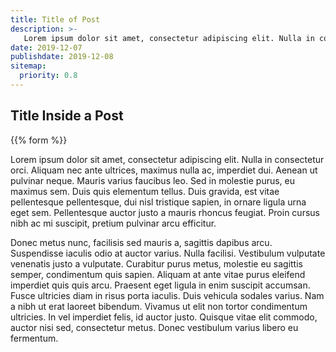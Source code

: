 ```yaml
---
title: Title of Post
description: >-
   Lorem ipsum dolor sit amet, consectetur adipiscing elit. Nulla in consectetur orci. Aliquam nec ante ultrices, maximus nulla ac, imperdiet dui.
date: 2019-12-07
publishdate: 2019-12-08
sitemap:
  priority: 0.8
---
```


## Title Inside a Post

{{% form %}}

Lorem ipsum dolor sit amet, consectetur adipiscing elit. Nulla in consectetur orci. Aliquam nec ante ultrices, maximus nulla ac, imperdiet dui. Aenean ut pulvinar neque. Mauris varius faucibus leo. Sed in molestie purus, eu maximus sem. Duis quis elementum tellus. Duis gravida, est vitae pellentesque pellentesque, dui nisl tristique sapien, in ornare ligula urna eget sem. Pellentesque auctor justo a mauris rhoncus feugiat. Proin cursus nibh ac mi suscipit, pretium pulvinar arcu efficitur.

Donec metus nunc, facilisis sed mauris a, sagittis dapibus arcu. Suspendisse iaculis odio at auctor varius. Nulla facilisi. Vestibulum vulputate venenatis justo a vulputate. Curabitur purus metus, molestie eu sagittis semper, condimentum quis sapien. Aliquam at ante vitae purus eleifend imperdiet quis quis arcu. Praesent eget ligula in enim suscipit accumsan. Fusce ultricies diam in risus porta iaculis. Duis vehicula sodales varius. Nam a nibh ut erat laoreet bibendum. Vivamus ut elit non tortor condimentum ultricies. In vel imperdiet felis, id auctor justo. Quisque vitae elit commodo, auctor nisi sed, consectetur metus. Donec vestibulum varius libero eu fermentum.